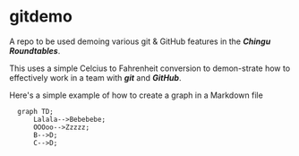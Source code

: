 # gitdemo
A repo to be used demoing various git &amp; GitHub features in the **_Chingu Roundtables_**.

This uses a simple Celcius to Fahrenheit conversion to demon-strate how to effectively work in a team with **_git_** and **_GitHub_**.

Here's a simple example of how to create a graph in a Markdown file

```mermaid
  graph TD;
      Lalala-->Bebebebe;
      OOOoo-->Zzzzz;
      B-->D;
      C-->D;
```
